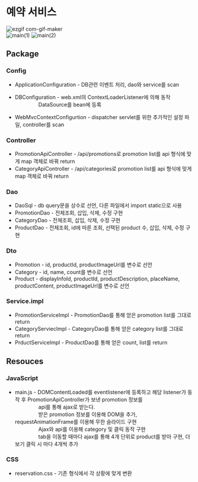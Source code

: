 # 예약 서비스

![ezgif com-gif-maker](https://user-images.githubusercontent.com/63232876/124915522-99e47080-e02c-11eb-94af-e944f7b144d5.gif)
<br>
![main(1)](https://user-images.githubusercontent.com/63232876/124915479-8df8ae80-e02c-11eb-88d1-bb1a58a237ef.png)
![main(2)](https://user-images.githubusercontent.com/63232876/124915486-8fc27200-e02c-11eb-99ff-4d1cacb57000.png)



## Package

### Config
  * ApplicationConfiguration - DB관련 이벤트 처리, dao와 service를 scan
  
  * DBConfiguration - web.xml의 ContextLoaderListener에 의해 동작
  <br>&nbsp;&nbsp;&nbsp;&nbsp;&nbsp;&nbsp;&nbsp;&nbsp;&nbsp;&nbsp;&nbsp;&nbsp;&nbsp;&nbsp;&nbsp;
  DataSource를 bean에 등록
  
  * WebMvcContextConfigurtion - dispatcher servlet를 위한 추가적인 설정 파일, controller를 scan
  
### Controller
  * PromotionApiController - /api/promotions로 promotion list를 api 형식에 맞게 map 객체로 바꿔 return
  * CategoryApiController - /api/categories로 promotion list를 api 형식에 맞게 map 객체로 바꿔 return

### Dao
  * DaoSql - db query문을 상수로 선언, 다른 파일에서 import static으로 사용
  * PromotionDao - 전체조회, 삽입, 삭제, 수정 구현
  * CategoryDao - 전체조회, 삽입, 삭제, 수정 구현
  * ProductDao - 전체조회, id에 따른 조회, 선택된 product 수, 삽입, 삭제, 수정 구현

### Dto
  * Promotion - id, productId, productImageUrl를 변수로 선언
  * Category - id, name, count를 변수로 선언
  * Product - displayInfoId, productId, productDescription, placeName, productContent, productImageUrl를 변수로 선언


### Service.impl
  * PromotionServiceImpl - PromotionDao를 통해 얻은 promotion list를 그대로 return
  * CategoryServiecImpl - CategoryDao를 통해 얻은 category list를 그대로 return
  * PrductServiceImpl - ProductDao를 통해 얻은 count, list를 return

## Resouces

### JavaScript
  * main.js - DOMContentLoaded를 eventlistener에 등록하고 해당 listener가 동작 후 PromotionApiController가 보낸 promotion 정보를 
  <br>&nbsp;&nbsp;&nbsp;&nbsp;&nbsp;&nbsp;&nbsp;&nbsp;&nbsp;&nbsp;&nbsp;&nbsp;&nbsp;&nbsp;&nbsp;
  api를 통해 ajax로 받는다.
  <br>&nbsp;&nbsp;&nbsp;&nbsp;&nbsp;&nbsp;&nbsp;&nbsp;&nbsp;&nbsp;&nbsp;&nbsp;&nbsp;&nbsp;&nbsp;
  받은 promotion 정보를 이용해 DOM을 추가, requestAnimationFrame를 이용해 무한 슬라이드 구현
  <br>&nbsp;&nbsp;&nbsp;&nbsp;&nbsp;&nbsp;&nbsp;&nbsp;&nbsp;&nbsp;&nbsp;&nbsp;&nbsp;&nbsp;&nbsp;
  Ajax와 api를 이용해 category 및 클릭 동작 구현
  <br>&nbsp;&nbsp;&nbsp;&nbsp;&nbsp;&nbsp;&nbsp;&nbsp;&nbsp;&nbsp;&nbsp;&nbsp;&nbsp;&nbsp;&nbsp;
  tab을 이동할 때마다 ajax를 통해 4개 단위로 product를 받아 구현, 더보기 클릭 시 마다 4개씩 추가
  
### CSS
  * reservation.css - 기존 형식에서 각 상황에 맞게 변환
  
